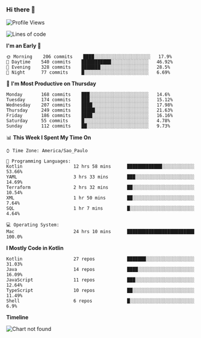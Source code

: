 ### Hi there 👋

<!--
**fernandonogueira/fernandonogueira** is a ✨ _special_ ✨ repository because its `README.md` (this file) appears on your GitHub profile.

Here are some ideas to get you started:

- 🔭 I’m currently working on ...
- 🌱 I’m currently learning ...
- 👯 I’m looking to collaborate on ...
- 🤔 I’m looking for help with ...
- 💬 Ask me about ...
- 📫 How to reach me: ...
- 😄 Pronouns: ...
- ⚡ Fun fact: ...
-->

<!--START_SECTION:waka-->
![Profile Views](http://img.shields.io/badge/Profile%20Views-1-blue)

![Lines of code](https://img.shields.io/badge/From%20Hello%20World%20I%27ve%20Written-491703%20lines%20of%20code-blue)

**I'm an Early 🐤** 

```text
🌞 Morning    206 commits    ████░░░░░░░░░░░░░░░░░░░░░   17.9% 
🌆 Daytime    540 commits    ███████████░░░░░░░░░░░░░░   46.92% 
🌃 Evening    328 commits    ███████░░░░░░░░░░░░░░░░░░   28.5% 
🌙 Night      77 commits     █░░░░░░░░░░░░░░░░░░░░░░░░   6.69%

```
📅 **I'm Most Productive on Thursday** 

```text
Monday       168 commits    ███░░░░░░░░░░░░░░░░░░░░░░   14.6% 
Tuesday      174 commits    ███░░░░░░░░░░░░░░░░░░░░░░   15.12% 
Wednesday    207 commits    ████░░░░░░░░░░░░░░░░░░░░░   17.98% 
Thursday     249 commits    █████░░░░░░░░░░░░░░░░░░░░   21.63% 
Friday       186 commits    ████░░░░░░░░░░░░░░░░░░░░░   16.16% 
Saturday     55 commits     █░░░░░░░░░░░░░░░░░░░░░░░░   4.78% 
Sunday       112 commits    ██░░░░░░░░░░░░░░░░░░░░░░░   9.73%

```


📊 **This Week I Spent My Time On** 

```text
⌚︎ Time Zone: America/Sao_Paulo

💬 Programming Languages: 
Kotlin                   12 hrs 58 mins      █████████████░░░░░░░░░░░░   53.66% 
YAML                     3 hrs 33 mins       ███░░░░░░░░░░░░░░░░░░░░░░   14.69% 
Terraform                2 hrs 32 mins       ██░░░░░░░░░░░░░░░░░░░░░░░   10.54% 
XML                      1 hr 50 mins        ██░░░░░░░░░░░░░░░░░░░░░░░   7.64% 
SQL                      1 hr 7 mins         █░░░░░░░░░░░░░░░░░░░░░░░░   4.64%

💻 Operating System: 
Mac                      24 hrs 10 mins      █████████████████████████   100.0%

```

**I Mostly Code in Kotlin** 

```text
Kotlin                   27 repos            ███████░░░░░░░░░░░░░░░░░░   31.03% 
Java                     14 repos            ████░░░░░░░░░░░░░░░░░░░░░   16.09% 
JavaScript               11 repos            ███░░░░░░░░░░░░░░░░░░░░░░   12.64% 
TypeScript               10 repos            ██░░░░░░░░░░░░░░░░░░░░░░░   11.49% 
Shell                    6 repos             █░░░░░░░░░░░░░░░░░░░░░░░░   6.9%

```


**Timeline**

![Chart not found](https://raw.githubusercontent.com/fernandonogueira/fernandonogueira/master/charts/bar_graph.png) 


<!--END_SECTION:waka-->
